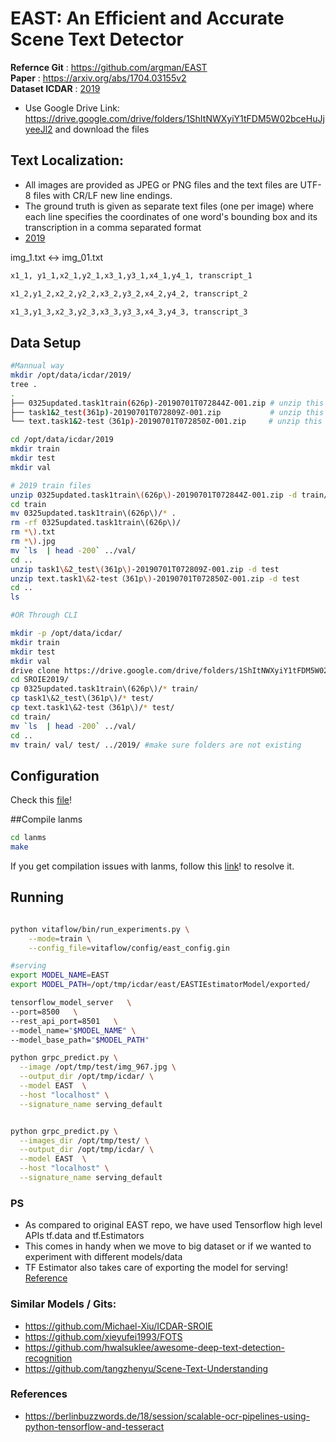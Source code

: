 # EAST: An Efficient and Accurate Scene Text Detector

**Refernce Git** : https://github.com/argman/EAST  
**Paper** : https://arxiv.org/abs/1704.03155v2   
**Dataset ICDAR** : [2019](http://rrc.cvc.uab.es/?ch=13)   
- Use Google Drive Link: https://drive.google.com/drive/folders/1ShItNWXyiY1tFDM5W02bceHuJjyeeJl2 
and download the files

## Text Localization:
- All images are provided as JPEG or PNG files and the text files are UTF-8 files with CR/LF new line endings.
- The ground truth is given as separate text files (one per image) where each line specifies the coordinates of one 
word's bounding box and its transcription in a comma separated format 
- [2019](http://rrc.cvc.uab.es/?ch=13&com=tasks)

img_1.txt <-> img_01.txt

```sh
x1_1, y1_1,x2_1,y2_1,x3_1,y3_1,x4_1,y4_1, transcript_1

x1_2,y1_2,x2_2,y2_2,x3_2,y3_2,x4_2,y4_2, transcript_2

x1_3,y1_3,x2_3,y2_3,x3_3,y3_3,x4_3,y4_3, transcript_3
```

## Data Setup

```sh
#Mannual way
mkdir /opt/data/icdar/2019/
tree .
.
├── 0325updated.task1train(626p)-20190701T072844Z-001.zip # unzip this to train foldr
├── task1&2_test(361p)-20190701T072809Z-001.zip           # unzip this to test folder
└── text.task1&2-test（361p)-20190701T072850Z-001.zip     # unzip this to test folder

cd /opt/data/icdar/2019
mkdir train
mkdir test
mkdir val

# 2019 train files
unzip 0325updated.task1train\(626p\)-20190701T072844Z-001.zip -d train/
cd train
mv 0325updated.task1train\(626p\)/* .
rm -rf 0325updated.task1train\(626p\)/
rm *\).txt
rm *\).jpg
mv `ls  | head -200` ../val/
cd ..
unzip task1\&2_test\(361p\)-20190701T072809Z-001.zip -d test
unzip text.task1\&2-test（361p\)-20190701T072850Z-001.zip -d test
cd ..
ls

#OR Through CLI

mkdir -p /opt/data/icdar/
mkdir train
mkdir test
mkdir val
drive clone https://drive.google.com/drive/folders/1ShItNWXyiY1tFDM5W02bceHuJjyeeJl2
cd SROIE2019/
cp 0325updated.task1train\(626p\)/* train/
cp task1\&2_test\(361p\)/* test/
cp text.task1\&2-test（361p\)/* test/
cd train/
mv `ls  | head -200` ../val/
cd ..
mv train/ val/ test/ ../2019/ #make sure folders are not existing
```

## Configuration

Check this [file](../../../config/east_config.gin)!

##Compile lanms

```sh
cd lanms
make
```
If you get compilation issues with lanms, follow this [link](https://github.com/argman/EAST/issues/156#issuecomment-404166990)! to resolve it.

## Running

```sh

python vitaflow/bin/run_experiments.py \
	--mode=train \
	--config_file=vitaflow/config/east_config.gin 

#serving
export MODEL_NAME=EAST
export MODEL_PATH=/opt/tmp/icdar/east/EASTIEstimatorModel/exported/

tensorflow_model_server   \
--port=8500   \
--rest_api_port=8501   \
--model_name="$MODEL_NAME" \
--model_base_path="$MODEL_PATH"

python grpc_predict.py \
  --image /opt/tmp/test/img_967.jpg \
  --output_dir /opt/tmp/icdar/ \
  --model EAST  \
  --host "localhost" \
  --signature_name serving_default


python grpc_predict.py \
  --images_dir /opt/tmp/test/ \
  --output_dir /opt/tmp/icdar/ \
  --model EAST  \
  --host "localhost" \
  --signature_name serving_default 
```

### PS

- As compared to original EAST repo, we have used Tensorflow high level APIs tf.data and tf.Estimators
- This comes in handy when we move to big dataset or if we wanted to experiment with different models/data
- TF Estimator also takes care of exporting the model for serving! [Reference](https://medium.com/@yuu.ishikawa/serving-pre-modeled-and-custom-tensorflow-estimator-with-tensorflow-serving-12833b4be421)

### Similar Models / Gits:
- https://github.com/Michael-Xiu/ICDAR-SROIE
- https://github.com/xieyufei1993/FOTS
- https://github.com/hwalsuklee/awesome-deep-text-detection-recognition
- https://github.com/tangzhenyu/Scene-Text-Understanding

### References
- https://berlinbuzzwords.de/18/session/scalable-ocr-pipelines-using-python-tensorflow-and-tesseract
